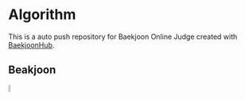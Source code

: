 # Algorithm
This is a auto push repository for Baekjoon Online Judge created with [BaekjoonHub](https://github.com/BaekjoonHub/BaekjoonHub).

## Beakjoon
<img width="6%" src=https://github.com/kookjd7759/Algorithm/assets/67672017/b415e477-0992-4e1a-bbda-f1336944103f/>
